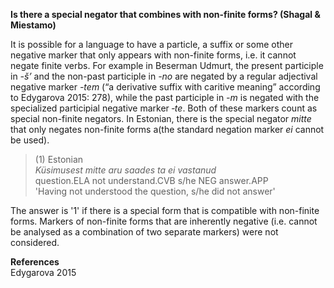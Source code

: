 **Is there a special negator that combines with non-finite forms? (Shagal & Miestamo)**

It is possible for a language to have a particle, a suffix or some other negative marker that only appears with non-finite forms, i.e. it cannot negate finite verbs. For example in Beserman Udmurt, the present participle in *-š’* and the non-past participle in *-no* are negated by a regular adjectival negative marker *-tem* (“a derivative suffix with caritive meaning” according to Edygarova 2015: 278), while the past participle in *-m* is negated with the specialized participial negative marker *‑te*. Both of these markers count as special non-finite negators. In Estonian, there is the special negator *mitte* that only negates non-finite forms a(the standard negation marker *ei* cannot be used).

>(1) Estonian<br/>
>*Küsimusest mitte aru saades ta ei vastanud*<br/>
>question.ELA not understand.CVB s/he NEG answer.APP<br/>
>'Having not understood the question, s/he did not answer'

The answer is '1' if there is a special form that is compatible with non-finite forms. Markers of non-finite forms that are inherently negative (i.e. cannot be analysed as a combination of two separate markers) were not considered.

**References**<br/>
Edygarova 2015
